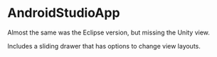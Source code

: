 # AndroidStudioApp

Almost the same was the Eclipse version, but missing the Unity view. 

Includes a sliding drawer that has options to change view layouts.
